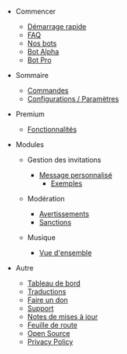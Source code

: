 - Commencer

  - [Démarrage rapide](/fr/getting-started/quick-start.md)
  - [FAQ](/fr/getting-started/faq.md)
  - [Nos bots](/fr/getting-started/our-bots.md)
  - [Bot Alpha](/fr/getting-started/alpha.md)
  - [Bot Pro](/fr/getting-started/pro.md)

- Sommaire

  - [Commandes](/fr/reference/commands.md)
  - [Configurations / Paramètres](/fr/reference/settings.md)

- Premium

  - [Fonctionnalités](/fr/premium/features.md)

- Modules

  - Gestion des invitations

    - [Message personnalisé](/fr/modules/invites/custom-messages.md)
      - [Exemples](/fr/modules/invites/examples.md)

  - Modération

    - [Avertissements](/fr/modules/moderation/strikes.md)
    - [Sanctions](/fr/modules/moderation/punishments.md)

  - Musique

    - [Vue d'ensemble](/fr/modules/music/overview.md)

- Autre

  - [Tableau de bord](/fr/other/webpanel.md)
  - [Traductions](/fr/other/translations.md)
  - [Faire un don](/fr/other/donating.md)
  - [Support](/fr/other/support.md)
  - [Notes de mises à jour](/fr/other/changelog.md)
  - [Feuille de route](/fr/other/roadmap.md)
  - [Open Source](/fr/other/open-source.md)
  - [Privacy Policy](/fr/other/privacypolicy.md)
